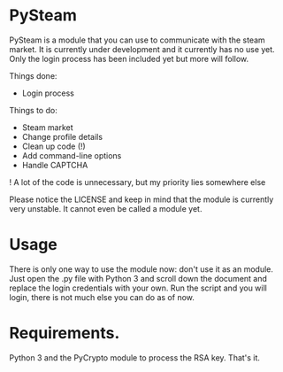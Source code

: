 # PySteam

PySteam is a module that you can use to communicate with the steam market. It is currently under development and it currently has no use yet. Only the login process has been included yet but more will follow.

Things done:
- Login process

Things to do:
- Steam market
- Change profile details
- Clean up code (!)
- Add command-line options
- Handle CAPTCHA

! A lot of the code is unnecessary, but my priority lies somewhere else

Please notice the LICENSE and keep in mind that the module is currently very unstable. It cannot even be called a module yet.

# Usage

There is only one way to use the module now: don't use it as an module. Just open the .py file with Python 3 and scroll down the document and replace the login credentials with your own. Run the script and you will login, there is not much else you can do as of now.

# Requirements.

Python 3 and the PyCrypto module to process the RSA key. That's it.
